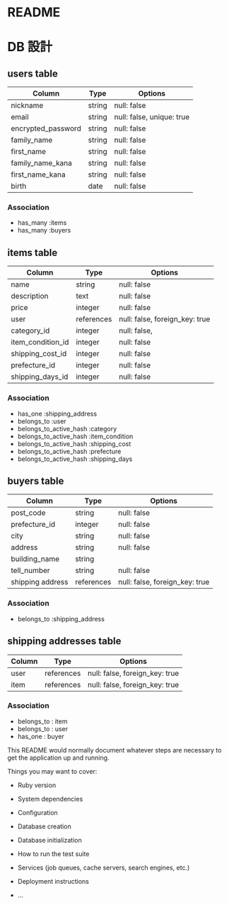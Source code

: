 
# README

# DB 設計

## users table
| Column                | Type                | Options                        |
|-----------------------|---------------------|--------------------------------|
| nickname              | string              | null: false                    |
| email                 | string              | null: false, unique: true      |
| encrypted_password    | string              | null: false                    |
| family_name           | string              | null: false                    |
| first_name            | string              | null: false                    |
| family_name_kana      | string              | null: false                    |
| first_name_kana       | string              | null: false                    |
| birth                 | date                | null: false                    |

### Association
* has_many :items
* has_many :buyers

## items table
| Column             | Type                | Options                        |
|-----------------------|------------------|--------------------------------|
| name                  | string           | null: false                    |
| description           | text             | null: false                    |
| price                 | integer          | null: false                    |
| user                  | references       | null: false, foreign_key: true |
| category_id           | integer          | null: false,                   |
| item_condition_id     | integer          | null: false                    |
| shipping_cost_id      | integer          | null: false                    |
| prefecture_id         | integer          | null: false                    |
| shipping_days_id      | integer          | null: false                    |

### Association
* has_one    :shipping_address
* belongs_to :user
* belongs_to_active_hash :category
* belongs_to_active_hash :item_condition
* belongs_to_active_hash :shipping_cost
* belongs_to_active_hash :prefecture
* belongs_to_active_hash :shipping_days


## buyers table
| Column             | Type              | Options                          |
|--------------------|-------------------|----------------------------------|
| post_code          | string            | null: false                      |
| prefecture_id      | integer           | null: false                      |
| city               | string            | null: false                      |
| address            | string            | null: false                      |
| building_name      | string            |                                  |
| tell_number        | string            | null: false                      |
| shipping address   | references        | null: false, foreign_key: true   |

### Association
* belongs_to :shipping_address


## shipping addresses table
| Column             | Type              | Options                        |
|--------------------|-------------------|--------------------------------|
| user               | references        | null: false, foreign_key: true |
| item               | references        | null: false, foreign_key: true |

### Association
* belongs_to : item
* belongs_to : user
* has_one    : buyer

This README would normally document whatever steps are necessary to get the
application up and running.

Things you may want to cover:

* Ruby version

* System dependencies

* Configuration

* Database creation

* Database initialization

* How to run the test suite

* Services (job queues, cache servers, search engines, etc.)

* Deployment instructions

* ...